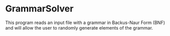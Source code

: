 # GrammarSolver

This program reads an input file with a grammar in Backus-Naur Form (BNF) and will allow the user to randomly generate elements of the grammar.
